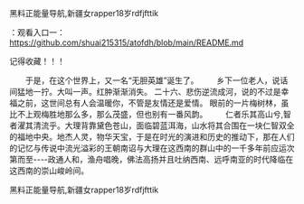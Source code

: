 黑料正能量导航,新疆女rapper18岁rdfjfttik

：观看入口一：https://github.com/shuai215315/atofdh/blob/main/README.md


记得收藏！！！



　　于是，在这个世界上，又一名“无胆英雄”诞生了。
　　乡下一位老人，说话间猛地一拧。大叫一声。红肿渐渐消失。
	二十六、悲伤逆流成河，说的不过是幸福之前，这世间总有人会温暖你，不管是友情还是爱情。
眼前的一片梅树林，虽比不上观梅胜地那么多，那么茂盛，但也别有一番风韵。
　　仁者乐其高山兮,智者濯其清流乎。大理背靠黛色苍山，面临碧蓝洱海，山水将其合围在一块仁智双全的福地中央。地杰人灵，物华天宝，于是在时光的演进和历史的推动下，那在人们的记忆与传说中流光溢彩的王朝南诏与大理在这西南的群山中的一千多年前应运次第而至----政通人和，渔舟唱晚，佛法高扬并且吐纳西南、远呼南亚的时代降临在这西南的崇山峻岭间。







黑料正能量导航,新疆女rapper18岁rdfjfttik

